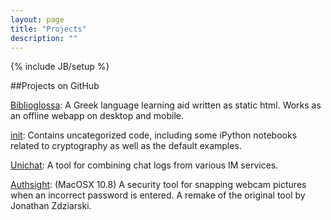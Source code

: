 ```yaml
---
layout: page
title: "Projects"
description: ""
---
```

{% include JB/setup %}

##Projects on GitHub

[Biblioglossa](/BiblioGlossa): A Greek language learning aid written as static html. Works as an offline webapp on desktop and mobile.

[init](https://github.com/Sethionic/init): Contains uncategorized code, including some iPython notebooks related to cryptography as well as the default examples.

[Unichat](https://github.com/Sethionic/Unichat): A tool for combining chat logs from various IM services.

[Authsight](https://github.com/Sethionic/authsight): (MacOSX 10.8) A security tool for snapping webcam pictures when an incorrect password is entered. A remake of the original tool by Jonathan Zdziarski.